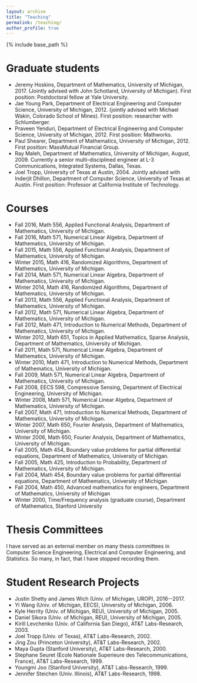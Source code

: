 ```yaml
---
layout: archive
title: "Teaching"
permalink: /teaching/
author_profile: true
---
```


{% include base_path %}

<!-- {% for post in site.teaching reversed %}
  {% include archive-single.html %}
{% endfor %}
 -->

Graduate students
=====
<ul>
    <li>Jeremy Hoskins, Department of Mathematics, University of Michigan, 2017. (Jointly advised with John Schotland, University of Michigan). First position: Postdoctoral fellow at Yale University.</li>
    <li>Jae Young Park, Department of Electrical Engineering and Computer Science, University of Michigan, 2012. (jointly advised with Michael Wakin, Colorado School of Mines). First position: researcher with Schlumberger.</li>
    <li>Praveen Yenduri, Department of Electrical Engineering and Computer Science, University of Michigan, 2012. First position: Mathworks.</li>
    <li>Paul Shearer, Department of Mathematics, University of Michigan, 2012. First position: MassMutual Financial Group.</li>
    <li>Ray Maleh, Department of Mathematics, University of Michigan, August, 2009. Currently a senior multi-disciplined engineer at L-3 Communications, Integrated Systems, Dallas, Texas.</li>
    <li>Joel Tropp, University of Texas at Austin, 2004. Jointly advised with Inderjit Dhillon, Department of Computer Science, University of Texas at Austin. First position: Professor at California Institute of Technology.</li>
</ul>

Courses
======
<ul>
    <li>Fall 2016, Math 556, Applied Functional Analysis, Department of Mathematics, University of Michigan.
    </li>
    <li>Fall 2016, Math 571, Numerical Linear Algebra, Department of Mathematics, University of Michigan.
    </li>
    <li>Fall 2015, Math 556, Applied Functional Analysis, Department of Mathematics, University of Michigan.
    </li>
    <li>Winter 2015, Math 416, Randomized Algorithms, Department of Mathematics, University of Michigan.
    </li>
    <li>Fall 2014, Math 571, Numerical Linear Algebra, Department of Mathematics, University of Michigan.
    </li>
    <li>Winter 2014, Math 416, Randomized Algorithms, Department of Mathematics, University of Michigan.
    </li>
    <li>Fall 2013, Math 556, Applied Functional Analysis, Department of Mathematics, University of Michigan.
    </li>
    <li>Fall 2012, Math 571, Numerical Linear Algebra, Department of Mathematics, University of Michigan.
    </li>
    <li>Fall 2012, Math 471, Introduction to Numerical Methods, Department of Mathematics, University of Michigan.
    </li>
    <li>Winter 2012, Math 651, Topics in Applied Mathematics, Sparse Analysis, Department of Mathematics, University of Michigan.
    </li>
    <li>Fall 2011, Math 571, Numerical Linear Algebra, Department of Mathematics, University of Michigan.
    </li>
    <li>Winter 2010, Math 471, Introduction to Numerical Methods, Department of Mathematics, University of Michigan.
    </li>
    <li>Fall 2009, Math 571, Numerical Linear Algebra, Department of Mathematics, University of Michigan.
    </li>
    <li>Fall 2008, EECS 598, Compressive Sensing, Department of Electrical Engineering, University of Michigan.
    </li>
    <li>Winter 2008, Math 571, Numerical Linear Algebra, Department of Mathematics, University of Michigan.
    </li>
    <li>Fall 2007, Math 471, Introduction to Numerical Methods, Department of Mathematics, University of Michigan.
    </li>
    <li>Winter 2007, Math 650, Fourier Analysis, Department of Mathematics, University of Michigan.
    </li>
    <li>Winter 2006, Math 650, Fourier Analysis, Department of Mathematics, University of Michigan.
    </li>
    <li>Fall 2005, Math 454, Boundary value problems for partial differential equations, Department of Mathematics, University of Michigan.
    </li>
    <li>Fall 2005, Math 425, Introduction to Probability, Department of Mathematics, University of Michigan.
    </li>
    <li>Fall 2004, Math 454, Boundary value problems for partial differential equations, Department of Mathematics, University of Michigan
    </li>
    <li>Fall 2004, Math 450, Advanced mathematics for engineers, Department of Mathematics, University of Michigan
    </li>
    <li>Winter 2000, Time/Frequency analysis (graduate course), Department of Mathematics, Stanford University
    </li>
</ul>



Thesis Committees
===========
I have served as an external member on many thesis committees in Computer Science Engineering, Electrical and Computer Engineering, and Statistics. So many, in fact, that I have stopped recording them.

Student Research Projects
=======
<ul>
    <li>Justin Shetty and James Wich (Univ. of Michigan, UROP), 2016--2017. </li>
    <li>Yi Wang (Univ. of Michigan, EECS), University of Michigan, 2006.
    </li>
    <li>Kyle Herrity (Univ. of Michigan, REU), University of Michigan, 2005.
    </li>
    <li>Daniel Sikora (Univ. of Michigan, REU), University of Michigan, 2005.
    </li>
    <li>Kirill Levchenko (Univ. of California San Diego), AT&amp;T Labs-Research, 2003.
    </li>
    <li>Joel Tropp (Univ. of Texas), AT&amp;T Labs-Research, 2002.
    </li>
    <li>Jing Zou (Princeton University), AT&amp;T Labs-Research, 2002.
    </li>
    <li>Maya Gupta (Stanford University), AT&amp;T Labs-Research, 2000.
    </li>
    <li>Stephane Seuret (Ecole Nationale Superieure des Telecommunications, France), AT&amp;T Labs-Research, 1999.
    </li>
    <li>Youngmi Joo (Stanford University), AT&amp;T Labs-Research, 1999.
    </li>
    <li>Jennifer Steichen (Univ. Illinois), AT&amp;T Labs-Research, 1998.
    </li>
</ul>